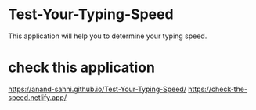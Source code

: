 # Test-Your-Typing-Speed
This application will help you to determine your typing speed.
# check this application 
https://anand-sahni.github.io/Test-Your-Typing-Speed/
https://check-the-speed.netlify.app/
